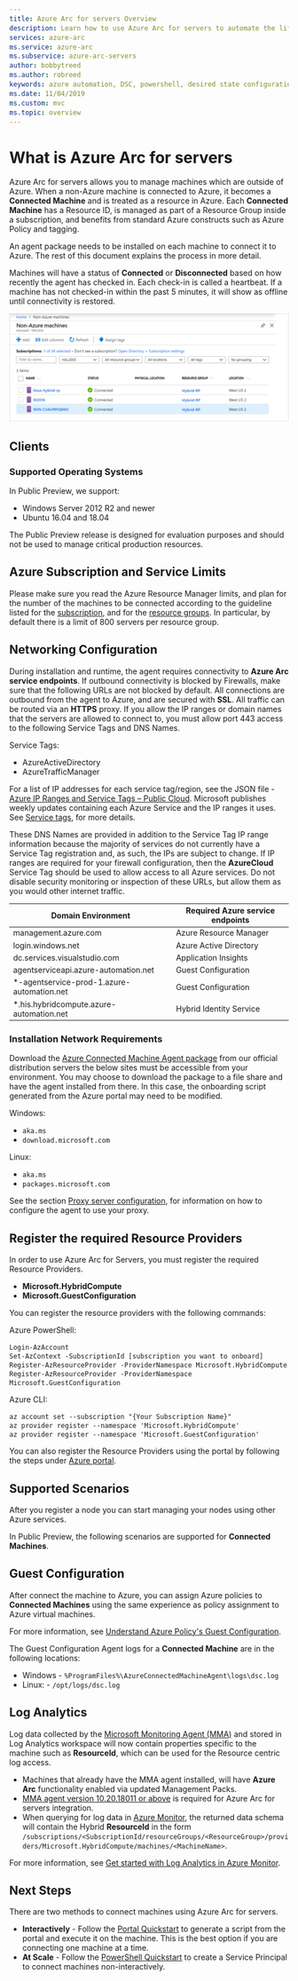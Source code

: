 ```yaml
---
title: Azure Arc for servers Overview
description: Learn how to use Azure Arc for servers to automate the lifecycle of infrastructure and applications.
services: azure-arc
ms.service: azure-arc
ms.subservice: azure-arc-servers
author: bobbytreed
ms.author: robreed
keywords: azure automation, DSC, powershell, desired state configuration, update management, change tracking, inventory, runbooks, python, graphical, hybrid
ms.date: 11/04/2019
ms.custom: mvc
ms.topic: overview
---
```


# What is Azure Arc for servers

Azure Arc for servers allows you to manage machines which are outside of Azure.
When a non-Azure machine is connected to Azure, it becomes a **Connected Machine** and is treated as a resource in Azure. Each **Connected Machine**
has a Resource ID, is managed as part of a Resource Group inside a subscription, and benefits from standard Azure constructs such as Azure Policy and tagging.

An agent package needs to be installed on each machine to connect it to Azure. The rest of this document explains the process in more detail.

Machines will have a status of **Connected** or **Disconnected** based on how recently the agent has checked in. Each check-in is called a heartbeat. If a machine has not checked-in within the past 5 minutes, it will show as offline until connectivity is restored.  <!-- For more information on troubleshooting agent connectivity, see [Troubleshooting Azure Arc for servers](troubleshoot/arc-for-servers.md). -->

![Connected servers](./media/overview/arc-for-servers-onboarded-servers.png)

## Clients

### Supported Operating Systems

In Public Preview, we support:

- Windows Server 2012 R2 and newer
- Ubuntu 16.04 and 18.04

The Public Preview release is designed for evaluation purposes and should not be used to manage critical production resources.

## Azure Subscription and Service Limits

Please make sure you read the Azure Resource Manager limits, and plan for the number of the machines to be connected according to the guideline listed for the [subscription](../../azure-subscription-service-limits.md#subscription-limits---azure-resource-manager), and for the [resource groups](../../azure-subscription-service-limits.md#resource-group-limits). In particular, by default there is a limit of 800 servers per resource group.

## Networking Configuration

During installation and runtime, the agent requires connectivity to **Azure Arc service endpoints**. If outbound connectivity is blocked by Firewalls, make sure that the following URLs are not blocked by default. All connections are outbound from the agent to Azure, and are secured with **SSL**. All traffic can be routed via an **HTTPS** proxy. If you allow the IP ranges or domain names that the servers are allowed to connect to, you must allow port 443 access to the following Service Tags and DNS Names.

Service Tags:

* AzureActiveDirectory
* AzureTrafficManager

For a list of IP addresses for each service tag/region, see the JSON file - [Azure IP Ranges and Service Tags – Public Cloud](https://www.microsoft.com/download/details.aspx?id=56519). Microsoft publishes weekly updates containing each Azure Service and the IP ranges it uses. See [Service tags](https://docs.microsoft.com/azure/virtual-network/security-overview#service-tags), for more details.

These DNS Names are provided in addition to the Service Tag IP range information because the majority of services do not currently have a Service Tag registration and, as such, the IPs are subject to change. If IP ranges are required for your firewall configuration, then the **AzureCloud** Service Tag should be used to allow access to all Azure services. Do not disable security monitoring or inspection of these URLs, but allow them as you would other internet traffic.

| Domain Environment | Required Azure service endpoints |
|---------|---------|
|management.azure.com|Azure Resource Manager|
|login.windows.net|Azure Active Directory|
|dc.services.visualstudio.com|Application Insights|
|agentserviceapi.azure-automation.net|Guest Configuration|
|*-agentservice-prod-1.azure-automation.net|Guest Configuration|
|*.his.hybridcompute.azure-automation.net|Hybrid Identity Service|

### Installation Network Requirements

Download the [Azure Connected Machine Agent package](https://aka.ms/AzureConnectedMachineAgent) from our official distribution servers the below sites must be accessible from your environment. You may choose to download the package to a file share and have the agent installed from there. In this case, the onboarding script generated from the Azure portal may need to be modified.

Windows:

* `aka.ms`
* `download.microsoft.com`

Linux:

* `aka.ms`
* `packages.microsoft.com`

See the section [Proxy server configuration](quickstart-onboard-powershell.md#proxy-server-configuration), for information on how to configure the agent to use your proxy.

## Register the required Resource Providers

In order to use Azure Arc for Servers, you must register the required Resource Providers.

* **Microsoft.HybridCompute**
* **Microsoft.GuestConfiguration**

You can register the resource providers with the following commands:

Azure PowerShell:

```azurepowershell-interactive
Login-AzAccount
Set-AzContext -SubscriptionId [subscription you want to onboard]
Register-AzResourceProvider -ProviderNamespace Microsoft.HybridCompute
Register-AzResourceProvider -ProviderNamespace Microsoft.GuestConfiguration
```

Azure CLI:

```azurecli-interactive
az account set --subscription "{Your Subscription Name}"
az provider register --namespace 'Microsoft.HybridCompute'
az provider register --namespace 'Microsoft.GuestConfiguration'
```

You can also register the Resource Providers using the portal by following the steps under [Azure portal](../../azure-resource-manager/resource-manager-supported-services.md#azure-portal).

## Supported Scenarios

After you register a node you can start managing your nodes using other Azure services.

In Public Preview, the following scenarios are supported for **Connected Machines**.

## Guest Configuration

After connect the machine to Azure, you can assign Azure policies to **Connected Machines** using the same experience as policy assignment to Azure virtual machines.

For more information, see [Understand Azure Policy's Guest Configuration](../../governance/policy/concepts/guest-configuration.md).

The Guest Configuration Agent logs for a **Connected Machine** are in the following locations:

* Windows - `%ProgramFiles%\AzureConnectedMachineAgent\logs\dsc.log`
* Linux: - `/opt/logs/dsc.log`

## Log Analytics

Log data collected by the [Microsoft Monitoring Agent (MMA)](https://docs.microsoft.com/azure/azure-monitor/log-query/log-query-overview) and stored in Log Analytics workspace will now contain properties specific to the machine such as **ResourceId**, which can be used for the Resource centric log access.

- Machines that already have the MMA agent installed, will have **Azure Arc** functionality enabled via updated Management Packs.
- [MMA agent version 10.20.18011 or above](https://docs.microsoft.com/azure/virtual-machines/extensions/oms-windows#agent-and-vm-extension-version) is required for Azure Arc for servers integration.
- When querying for log data in [Azure Monitor](https://docs.microsoft.com/azure/azure-monitor/log-query/log-query-overview#log-queries), the returned data schema will contain the Hybrid **ResourceId** in the form `/subscriptions/<SubscriptionId/resourceGroups/<ResourceGroup>/providers/Microsoft.HybridCompute/machines/<MachineName>`.

For more information, see [Get started with Log Analytics in Azure Monitor](https://docs.microsoft.com/azure/azure-monitor/log-query/get-started-portal).

<!-- MMA agent version 10.20.18011 and later -->

## Next Steps

There are two methods to connect machines using Azure Arc for servers.

* **Interactively** - Follow the [Portal Quickstart](quickstart-onboard-portal.md) to generate a script from the portal and execute it on the machine. This is the best option if you are connecting one machine at a time.
* **At Scale** - Follow the [PowerShell Quickstart](quickstart-onboard-powershell.md) to create a Service Principal to connect machines non-interactively.

